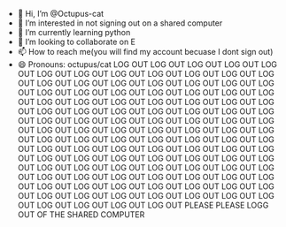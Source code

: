 - 👋 Hi, I’m @Octupus-cat
- 👀 I’m interested in not signing out on a shared computer
- 🌱 I’m currently learning python
- 💞️ I’m looking to collaborate on E
- 📫 How to reach me(you will find my account becuase I dont sign out)
- 😄 Pronouns: octupus/cat
LOG OUT LOG OUT LOG OUT LOG OUT LOG OUT LOG OUT LOG OUT LOG OUT LOG OUT LOG OUT LOG OUT LOG OUT LOG OUT LOG OUT LOG OUT LOG OUT LOG OUT LOG OUT LOG OUT LOG OUT LOG OUT LOG OUT LOG OUT LOG OUT LOG OUT LOG OUT LOG OUT LOG OUT LOG OUT LOG OUT LOG OUT LOG OUT LOG OUT LOG OUT LOG OUT LOG OUT LOG OUT LOG OUT LOG OUT LOG OUT LOG OUT LOG OUT LOG OUT LOG OUT LOG OUT LOG OUT LOG OUT LOG OUT LOG OUT LOG OUT LOG OUT LOG OUT LOG OUT LOG OUT LOG OUT LOG OUT LOG OUT LOG OUT LOG OUT LOG OUT LOG OUT LOG OUT LOG OUT LOG OUT LOG OUT LOG OUT LOG OUT LOG OUT LOG OUT LOG OUT LOG OUT LOG OUT LOG OUT LOG OUT LOG OUT LOG OUT LOG OUT LOG OUT LOG OUT LOG OUT LOG OUT LOG OUT LOG OUT LOG OUT LOG OUT LOG OUT LOG OUT LOG OUT LOG OUT LOG OUT LOG OUT LOG OUT LOG OUT LOG OUT LOG OUT LOG OUT LOG OUT LOG OUT LOG OUT LOG OUT LOG OUT LOG OUT LOG OUT LOG OUT LOG OUT LOG OUT LOG OUT
PLEASE PLEASE LOGG OUT OF THE SHARED COMPUTER
<!---
Octupus-cat/Octupus-cat is a ✨ special ✨ repository because its `README.md` (this file) appears on your GitHub profile.
You can click the Preview link to take a look at your changes.
--->
